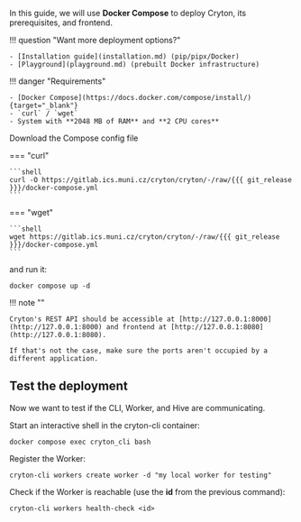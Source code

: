 In this guide, we will use **Docker Compose** to deploy Cryton, its prerequisites, and frontend.

!!! question "Want more deployment options?"

    - [Installation guide](installation.md) (pip/pipx/Docker)
    - [Playground](playground.md) (prebuilt Docker infrastructure)

[//]: # (TODO: make a video)

!!! danger "Requirements"

    - [Docker Compose](https://docs.docker.com/compose/install/){target="_blank"}
    - `curl` / `wget`
    - System with **2048 MB of RAM** and **2 CPU cores**

Download the Compose config file

=== "curl"

    ```shell
    curl -O https://gitlab.ics.muni.cz/cryton/cryton/-/raw/{{{ git_release }}}/docker-compose.yml
    ```

=== "wget"

    ```shell
    wget https://gitlab.ics.muni.cz/cryton/cryton/-/raw/{{{ git_release }}}/docker-compose.yml
    ```

and run it:
```shell
docker compose up -d
```

!!! note ""

    Cryton's REST API should be accessible at [http://127.0.0.1:8000](http://127.0.0.1:8000) and frontend at [http://127.0.0.1:8080](http://127.0.0.1:8080).

    If that's not the case, make sure the ports aren't occupied by a different application.

## Test the deployment
Now we want to test if the CLI, Worker, and Hive are communicating.

Start an interactive shell in the cryton-cli container:
```shell
docker compose exec cryton_cli bash
```

Register the Worker:
```shell
cryton-cli workers create worker -d "my local worker for testing"
```

Check if the Worker is reachable (use the **id** from the previous command):
```shell
cryton-cli workers health-check <id>
```
